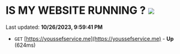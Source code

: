 # IS MY WEBSITE RUNNING ? [![](https://img.shields.io/static/v1?label=Sponsor&message=%E2%9D%A4&logo=GitHub&color=%23fe8e86)](https://github.com/sponsors/<username>)

Last updated: **10/26/2023, 9:59:41 PM**

- `GET` [https://youssefservice.me](https://youssefservice.me) - **Up** (624ms)
